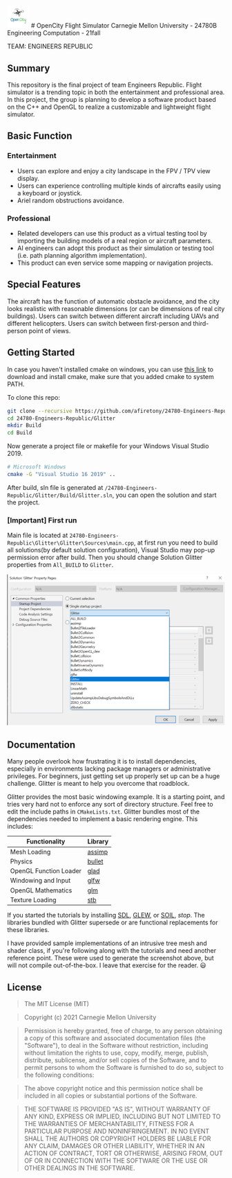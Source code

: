 <img src="https://raw.githubusercontent.com/afiretony/24780-Engineers-Republic/main/team_logo.png" alt="team_logo" style="zoom:5%;" />
# OpenCity Flight Simulator
Carnegie Mellon University - 24780B Engineering Computation - 21fall

TEAM: ENGINEERS REPUBLIC

## Summary
This repository is the final project of team Engineers Republic. Flight simulator is a trending topic in both the entertainment and professional area. In this
project, the group is planning to develop a software product based on the C++ and OpenGL to realize a customizable and lightweight flight simulator.

## Basic Function
### Entertainment
* Users can explore and enjoy a city landscape in the FPV / TPV view display.
* Users can experience controlling multiple kinds of aircrafts easily using a keyboard or joystick. 
* Ariel random obstructions avoidance.
  
### Professional
* Related developers can use this product as a virtual testing tool by importing the building models of a real region or aircraft parameters.
* AI engineers can adopt this product as their simulation or testing tool (i.e. path planning algorithm implementation).
* This product can even service some mapping or navigation projects. 

## Special Features
The aircraft has the function of automatic obstacle avoidance, and the city looks realistic with reasonable dimensions (or can be dimensions of real city buildings). Users can switch between different aircraft including UAVs and different helicopters. Users can switch between first-person and third-person point of views.
    
## Getting Started
In case you haven't installed cmake on windows, you can use [this link](https://github.com/Kitware/CMake/releases/download/v3.22.0-rc2/cmake-3.22.0-rc2-windows-x86_64.msi
) to download and install cmake, make sure that you added cmake to system PATH.

To clone this repo:
```bash
git clone --recursive https://github.com/afiretony/24780-Engineers-Republic.git
cd 24780-Engineers-Republic/Glitter
mkdir Build
cd Build
```

Now generate a project file or makefile for your Windows Visual Studio 2019.

```bash
# Microsoft Windows
cmake -G "Visual Studio 16 2019" ..
```

After build, sln file is generated at `/24780-Engineers-Republic/Glitter/Build/Glitter.sln`, you can open the solution and start the project.

### [Important] First run
Main file is located at `24780-Engineers-Republic\Glitter\Glitter\Sources\main.cpp`, at first run you need to build all solutions(by default solution configuration), Visual Studio may pop-up permission error after build. Then you should change Solution Glitter properties from `All_BUILD` to `Glitter`.

![Screenshot](/figures/vs_setup.png)

## Documentation
Many people overlook how frustrating it is to install dependencies, especially in environments lacking package managers or administrative privileges. For beginners, just getting set up properly set up can be a huge challenge. Glitter is meant to help you overcome that roadblock.

Glitter provides the most basic windowing example. It is a starting point, and tries very hard not to enforce any sort of directory structure. Feel free to edit the include paths in `CMakeLists.txt`. Glitter bundles most of the dependencies needed to implement a basic rendering engine. This includes:

Functionality           | Library
----------------------- | ------------------------------------------
Mesh Loading            | [assimp](https://github.com/assimp/assimp)
Physics                 | [bullet](https://github.com/bulletphysics/bullet3)
OpenGL Function Loader  | [glad](https://github.com/Dav1dde/glad)
Windowing and Input     | [glfw](https://github.com/glfw/glfw)
OpenGL Mathematics      | [glm](https://github.com/g-truc/glm)
Texture Loading         | [stb](https://github.com/nothings/stb)

If you started the tutorials by installing [SDL](https://www.libsdl.org/), [GLEW](https://github.com/nigels-com/glew), or [SOIL](http://www.lonesock.net/soil.html), *stop*. The libraries bundled with Glitter supersede or are functional replacements for these libraries.

I have provided sample implementations of an intrusive tree mesh and shader class, if you're following along with the tutorials and need another reference point. These were used to generate the screenshot above, but will not compile out-of-the-box. I leave that exercise for the reader. :smiley:

## License
>The MIT License (MIT)

>Copyright (c) 2021 Carnegie Mellon University

>Permission is hereby granted, free of charge, to any person obtaining a copy of this software and associated documentation files (the "Software"), to deal in the Software without restriction, including without limitation the rights to use, copy, modify, merge, publish, distribute, sublicense, and/or sell copies of the Software, and to permit persons to whom the Software is furnished to do so, subject to the following conditions:

>The above copyright notice and this permission notice shall be included in all copies or substantial portions of the Software.

>THE SOFTWARE IS PROVIDED "AS IS", WITHOUT WARRANTY OF ANY KIND, EXPRESS OR IMPLIED, INCLUDING BUT NOT LIMITED TO THE WARRANTIES OF MERCHANTABILITY, FITNESS FOR A PARTICULAR PURPOSE AND NONINFRINGEMENT. IN NO EVENT SHALL THE AUTHORS OR COPYRIGHT HOLDERS BE LIABLE FOR ANY CLAIM, DAMAGES OR OTHER LIABILITY, WHETHER IN AN ACTION OF CONTRACT, TORT OR OTHERWISE, ARISING FROM, OUT OF OR IN CONNECTION WITH THE SOFTWARE OR THE USE OR OTHER DEALINGS IN THE SOFTWARE.
